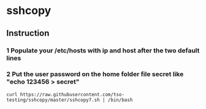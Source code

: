 # sshcopy

## Instruction
### 1 Populate your /etc/hosts with ip and host after the two default lines
### 2 Put the user password on the home folder file secret like "echo 123456 > secret"

```
curl https://raw.githubusercontent.com/tso-testing/sshcopy/master/sshcopy7.sh | /bin/bash
```
